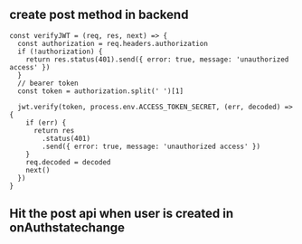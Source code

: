 ## create post method in backend

```
const verifyJWT = (req, res, next) => {
  const authorization = req.headers.authorization
  if (!authorization) {
    return res.status(401).send({ error: true, message: 'unauthorized access' })
  }
  // bearer token
  const token = authorization.split(' ')[1]

  jwt.verify(token, process.env.ACCESS_TOKEN_SECRET, (err, decoded) => {
    if (err) {
      return res
        .status(401)
        .send({ error: true, message: 'unauthorized access' })
    }
    req.decoded = decoded
    next()
  })
}
```
## Hit the post api when user is created in onAuthstatechange
